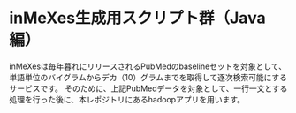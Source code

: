 # inMeXes生成用スクリプト群（Java編）

inMeXesは毎年暮れにリリースされるPubMedのbaselineセットを対象として、単語単位のバイグラムからデカ（10）グラムまでを取得して逐次検索可能にするサービスです。
そのために、上記PubMedデータを対象として、一行一文とする処理を行った後に、本レポジトリにあるhadoopアプリを用います。
